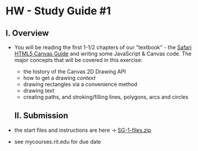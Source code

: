 # HW - Study Guide #1

## I. Overview
- You will be reading the first 1-1/2 chapters of our "textbook" - the [Safari HTML5 Canvas Guide](https://developer.apple.com/library/safari/documentation/AudioVideo/Conceptual/HTML-canvas-guide/Introduction/Introduction.html) and writing some JavaScript & Canvas code. The major concepts that will be covered in this exercise:
  - the history of the Canvas 2D Drawing API
  - how to get a drawing *context*
  - drawing rectangles via a convenience method
  - drawing text
  - creating paths, and stroking/filling lines, polygons, arcs and circles
  
  ## II. Submission
- the start files and instructions are here -> [SG-1-files.zip](_files/SG-1-files.zip)
- see mycourses.rit.edu for due date

